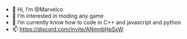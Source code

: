 - 👋 Hi, I’m @Marvelco
- 👀 I’m interested in moding any game
- 🌱 I’m currently know how to code in C++ and javascript and  python
- 📫 https://discord.com/invite/ANmnbHpSxW
